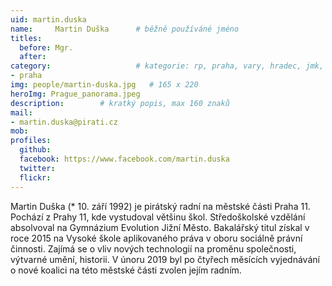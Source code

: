 ```yaml
---
uid: martin.duska
name:     Martin Duška  	# běžně používáné jméno
titles:
  before: Mgr. 
  after:
category:                 	# kategorie: rp, praha, vary, hradec, jmk, senat
- praha
img: people/martin-duska.jpg   # 165 x 220
heroImg: Prague_panorama.jpeg
description:      	# kratký popis, max 160 znaků
mail:
- martin.duska@pirati.cz
mob:			 
profiles:
  github:       
  facebook: https://www.facebook.com/martin.duska
  twitter: 		  
  flickr:		  
---
```


Martin Duška (* 10. září 1992) je pirátský radní na městské části Praha 11. Pochází z Prahy 11, kde vystudoval většinu škol. Středoškolské vzdělání absolvoval na Gymnázium Evolution Jižní Město. Bakalářský titul získal v roce 2015 na Vysoké škole aplikovaného práva v oboru sociálně právní činnosti. Zajímá se o vliv nových technologií na proměnu společnosti, výtvarné umění, historii. V únoru 2019 byl po čtyřech měsících vyjednávání o nové koalici na této městské části zvolen jejím radním.
